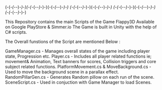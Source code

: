 (-(-_(-_-)_-)-)(-(-_(-_-)_-)-)(-(-_(-_-)_-)-) (-(-_(-_-)_-)-)(-(-_(-_-)_-)-) (-(-_(-_-)_-)-)(-(-_(-_-)_-)-) (-(-_(-_-)_-)-)

This Repository contains the main Scripts of the Game Flappy3D Available on Google PlayStore & Simmer.io
The Game is built in Unity with the help of C# scripts.

The Overall funstions of the Script are mentioned Below :

GameManager.cs - Manages overall states of the game including player state, Progression etc.
Player.cs - Includes all player related functions ie; movement& Animation, Text banners for scores, Collision triggers and core subject related functions.
PlatformMovement.cs & MoveBackground.cs - Used to move the background scene in a parallax effect.
RandomPillarGen.cs - Generates Random pillow on each run of the scene.
SceneScript.cs - Used in conjuction with Game Manager to load Scenes.

